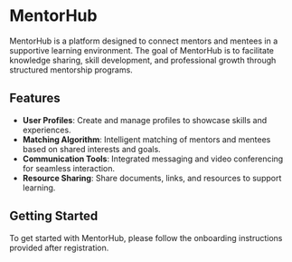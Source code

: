 # MentorHub

MentorHub is a platform designed to connect mentors and mentees in a supportive learning environment. The goal of MentorHub is to facilitate knowledge sharing, skill development, and professional growth through structured mentorship programs.

## Features
- **User Profiles**: Create and manage profiles to showcase skills and experiences.
- **Matching Algorithm**: Intelligent matching of mentors and mentees based on shared interests and goals.
- **Communication Tools**: Integrated messaging and video conferencing for seamless interaction.
- **Resource Sharing**: Share documents, links, and resources to support learning.

## Getting Started
To get started with MentorHub, please follow the onboarding instructions provided after registration.